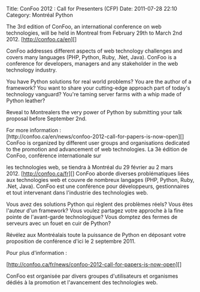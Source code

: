 Title: ConFoo 2012 : Call for Presenters (CFP)
Date: 2011-07-28 22:10
Category: Montréal Python

<!--:en-->

The 3rd edition of ConFoo, an international conference on web
technologies, will be held in Montreal from February 29th to March 2nd
2012. [http://confoo.ca/en][]

ConFoo addresses different aspects of web technology challenges and
covers many languages (PHP, Python, Ruby, .Net, Java). ConFoo is a
conference for developers, managers and any stakeholder in the web
technology industry.

You have Python solutions for real world problems? You are the author of
a framework? You want to share your cutting-edge approach part of
today's technology vanguard? You're taming server farms with a whip made
of Python leather?

Reveal to Montrealers the very power of Python by submitting your talk
proposal before September 2nd.

<div id="magicdomid1664">
For more information :

</div>
<div id="magicdomid1668">
[http://confoo.ca/en/news/confoo-2012-call-for-papers-is-now-open][]

</div>
ConFoo is organized by different user groups and organisations dedicated
to the promotion and advancement of web technologies.

<!--:--><!--:fr-->La 3è édition de ConFoo, conférence internationale sur
les technologies web, se tiendra à Montréal du 29 février au 2 mars
2012. [http://confoo.ca/fr][] ConFoo aborde diverses problématiques
liées aux technologies web et couvre de nombreux langages (PHP, Python,
Ruby, .Net, Java). ConFoo est une conférence pour développeurs,
gestionnaires et tout intervenant dans l'industrie des technologies web.

Vous avez des solutions Python qui règlent des problèmes réels? Vous
êtes l'auteur d'un framework? Vous voulez partagez votre approche à la
fine pointe de l'avant-garde technologique? Vous domptez des fermes de
serveurs avec un fouet en cuir de Python?

Révélez aux Montréalais toute la puissance de Python en déposant votre
proposition de conférence d'ici le 2 septembre 2011.

Pour plus d'information :

[http://confoo.ca/fr/news/confoo-2012-call-for-papers-is-now-open][]

<div id="magicdomid1734">
ConFoo est organisée par divers groupes d'utilisateurs et organismes
dédiés à la promotion et l'avancement des technologies web.

</div>
 <!--:-->

</p>

  [http://confoo.ca/en]: http://confoo.ca/en
  [http://confoo.ca/en/news/confoo-2012-call-for-papers-is-now-open]: http://confoo.ca/en/news/confoo-2012-call-for-papers-is-now-open
  [http://confoo.ca/fr]: http://confoo.ca/fr
  [http://confoo.ca/fr/news/confoo-2012-call-for-papers-is-now-open]: http://confoo.ca/fr/news/confoo-2012-call-for-papers-is-now-open
